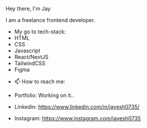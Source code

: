 Hey there, I'm Jay

I am a freelance frontend developer.


- My go to tech-stack:
- HTML
- CSS
- Javascript
- React/NextJS
- TailwindCSS
- Figma

<!--
- 🔭 I’m currently working on  my Portfolio website
- 🌱 I’m currently learning Typescript
- 👯 I’m looking to collaborate on Web Developement projects
- 🤔 I’m looking for help with  JAVA
-->

- 📫 How to reach me:

- Portfolio: Working on it..
- Linkedin: https://www.linkedin.com/in/jayesh0735/
- Instagram: https://www.instagram.com/jayesh0735
